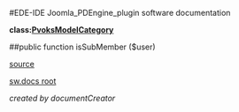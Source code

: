 #EDE-IDE Joomla_PDEngine_plugin
software documentation

**class:[PvoksModelCategory](../PvoksModelCategory.md)**



##public function isSubMember ($user) 


[source](../../../site/models/categoryModel.php)

[sw.docs root](../)

*created by documentCreator*


